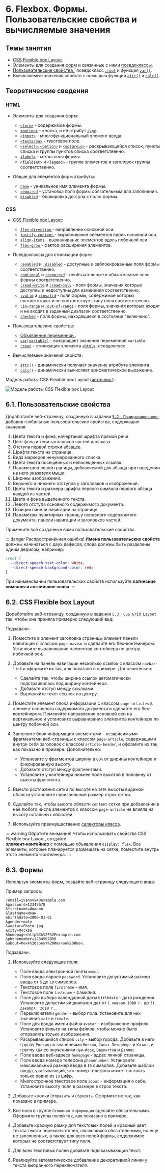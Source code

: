 # 6. Flexbox. Формы. Пользовательские свойства и вычисляемые значения

## Темы занятия

- [CSS Flexible box Layout](https://metanit.com/web/html5/12.1.php).
- Элементы для создания [форм](https://webref.ru/html/type/form) и связянные 
с ними [псевдоклассы](https://webref.ru/css/type/form).
- [Пользовательские свойства
](https://developer.mozilla.org/ru/docs/Web/CSS/Using_CSS_variables),
псевдокласс [`:root`](https://webref.ru/css/root) и 
функция [`var()`](https://webref.ru/css/value/var).
- Вычисляемые значения свойств с помощью функций
[`attr()`](https://webref.ru/css/value/attr) и
[`calc()`](https://webref.ru/css/value/calc).

## Теоретические сведения

### HTML

- Элементы для создания форм:

  - [`<form>`](https://webref.ru/html/form) - содержимое формы.
  - [`<button>`](https://webref.ru/html/button) - кнопка, и её атрибут
  [`type`](https://webref.ru/html/button/type).
  - [`<input>`](https://webref.ru/html/input) - многофункциональный
  элемент ввода.
  - [`<textarea>`](https://webref.ru/html/textarea) - текстовое поле.
  - [`<select>`](https://webref.ru/html/select),
  [`<option>`](https://webref.ru/html/option) и
  [`<optgroup>`](https://webref.ru/html/optgroup) - раскрывающийся список, 
  пункты списка и группы пунктов списка соответственно.
  - [`<label>`](https://webref.ru/html/label) - метка поля формы.
  - [`<fieldset>`](https://webref.ru/html/fieldset) и
  [`<legend>`](https://webref.ru/html/legend) - группа элементов и заголовок 
  группы соответственно.
  
- Общие для элементов форм атрибуты:
 
  - [`name`](https://webref.ru/html/input/name) - уникальное имя элемента формы.
  - [`required`](https://webref.ru/html/input/required) - установка поля 
  формы обязательным для заполнения.
  - [`disabled`](https://webref.ru/html/input/disabled) - блокировка доступа к 
  полю формы.

### CSS
  
- [CSS Flexible box Layout](https://metanit.com/web/html5/12.1.php):

  - [`flex-direction`
  ](https://developer.mozilla.org/ru/docs/Web/CSS/flex-direction) -
  направление основной оси.
  - [`justify-content`
  ](https://developer.mozilla.org/ru/docs/Web/CSS/justify-content) -
  выравнивание элементов вдоль основной оси.
  - [`align-items`
  ](https://developer.mozilla.org/ru/docs/Web/CSS/align-items) -
  выравнивание элементов вдоль побочной оси.
  - [`flex-grow`
  ](https://developer.mozilla.org/ru/docs/Web/CSS/flex-grow) -
  фактор расширения элементов.
  
- Псевдоклассы для стилизации форм:

  - [`:enabled`](https://webref.ru/css/enabled) и
  [`:disabled`](https://webref.ru/css/disabled) - доступные и заблокированные
  поля формы соответственно.
  - [`:optional`](https://webref.ru/css/optional) и
  [`:required`](https://webref.ru/css/required) - необязательные и обязательные
  поля формы соответственно.
  - [`:read-write`](https://webref.ru/css/read-write) и 
  [`:read-only`](https://webref.ru/css/read-only) - поля формы, значения 
  которых доступны и недоступны для изменения соответственно.
  - [`:valid`](https://webref.ru/css/valid) и 
  [`:invalid`](https://webref.ru/css/invalid) - поля формы, содержимое 
  которых соответствует и не соответствует типу поля соответственно.
  - [`:in-range`](https://webref.ru/css/in-range) и 
  [`:out-of-range`](https://webref.ru/css/out-of-range) - поля формы, значения 
  которых входят и не входят в заданный диапазон соответственно.
  - [`checked`](https://webref.ru/css/checked) - поля формы, находящиеся в 
  состоянии "включено".
  
- Пользовательские свойства:

  - [Объявление переменной
  ](https://developer.mozilla.org/ru/docs/Web/CSS/Using_CSS_variables).
  - [`var(variable)`](https://webref.ru/css/value/var) - возвращает значение 
  переменной `variable`.
  - [`:root`](https://webref.ru/css/root) - стилизация элемента
  [`<html>`](https://webref.ru/html/html), _псевдокласс_.
   
- Вычисляемые значения свойств:

  - [`attr()`](https://webref.ru/css/value/attr) - динамически получает 
  значение атрибута элемента.
  - [`calc()`](https://webref.ru/css/value/calc) - динамически вычисляет 
  арифметическое выражение.
  
Модель работы CSS Flexible box Layout ([источник
](https://developer.mozilla.org/ru/docs/Learn/CSS/CSS_layout/Flexbox)):

![Модель работы CSS Flexible box Layout](./assets/flex_model.png)


## 6.1. Пользовательские свойства

Доработайте веб-страницу, созданную в задании
[`5.2. Позиционирование`](/practice/05/#_5-2-позиционирование), добавив
глобальные пользовательские свойства, содержащие значения:

1. Цвета текста и фона, начертания шрифта прямой речи.
2. Цвет фона и тени заголовков частей рассказа.
3. Отступа первой строки абзацев.
4. Шрифта текста на странице.
5. Вида маркеров ненумерованного списка.
6. Цвета текста посещённых и непосещённых ссылок.
7. Параметров левой границы, добавляемой для абзаца при наведении на него 
указателя мыши.
8. Ширины изображений.
9. Верхнего и нижнего отступов у заголовков и изображений.
10. Цвета текста и размера шрифта первого символа первого абзаца каждой из 
частей.
11. Цвета и фона выделенного текста.
12. Левого отступа основного содержимого документа.
13. Позиции панели навигации на странице.
14. Параметры пунктирных границ у основного содержимого документа, панели 
навигации и заголовков частей.

Примените все созданные вами пользовательские свойства.

::: danger Распространённая ошибка!
**Имена пользовательских свойств** должны начинаться с двух дефисов, слова 
должны быть разделены одним дефисом, например:

```css
:root {
  --direct-speech-text-color: white;
  --direct-speech-background-color: red;
}
```

При наименовании пользовательских свойств используйте **латинские символы и 
английские слова**.
:::

## 6.2. CSS Flexible box Layout

Доработайте веб-страницу, созданную в задании [`5.3. CSS Grid Layout`
](/practice/05/#_5-3-css-grid-layout) так, чтобы она приняла примерно 
следующий вид:

<practice-06-task-02/>

Подзадачи:

1. Поместите в элемент заголовка страницы элемент панели навигации с классом 
`page-navbar` и сделайте его flex-контейнером. Установите выравнивание 
элементов контейнера по центру побочной оси.

2. Добавьте на панель навигации несколько ссылок с классом `navbar-link` и 
оформите их так, как показано в примере. Дополнительно:

    - Сделайте так, чтобы ширина ссылок автоматически подстраивалась под 
    ширину контейнера.
    - Добавьте отступ между ссылками.
    - Выровняйте текст ссылок по центру.
    
3. Поместите элемент блока информации с классом `page-articles` в элемент 
основного содержимого документа и сделайте его flex-контейнером.
Поменяйте направление основной оси на вертикальное и установите выравнивание 
элементов контейнера по центру побочной оси.

4. Заполните блок информации элементами - независимыми фрагментами 
веб-страницы с классом `page-article`, содержащими внутри себя заголовок с 
классом `article-header`, и оформите их так, как показано в примере. 
Дополнительно:

    - Установите у фрагментов ширину в `80%` от ширины контейнера и 
    фиксированную высоту.
    - Добавьте отступ между фрагментами.
    - Установите у контейнера нижнее поле высотой в половину от высоты 
    фрагмента.

5. Вместо растяжения сетки по высоте на `100%` высоты видимой области
установите произвольный размер строк сетки.

6. Сделайте так, чтобы высота области `content` сетки при добавлении в неё 
любого числа элементов с классом `page-article` не влияла на высоту остальных
областей.
    
7. Используйте преимущественно
[селекторы класса](https://webref.ru/css/selector/class).

::: warning Обратите внимание!
Чтобы использовать свойства CSS Flexible box Layout, создайте  
**элемент-контейнер** с помощью объявления `display: flex`. Все элементы, 
которые планируется размещать на сетке, поместите внутрь этого 
элемента-контейнера.
:::

## 6.3. Формы

Используя элементы форм, создайте веб-страницу следующего вида:

<practice-06-task-03/>

Пример запроса:

```
?email=ivanov%40example.com
&password=12345678
&firstname=Иванов
&lastname=Иван
&birthdate=2000-01-01
&gender=male
&avatar=Photo.jpg
&city=Москва
&homepage=http%3A%2F%2Fexample.com
&phonenumber=1234567890
&about=Меня%20зовут%20Иванов%20Иван.
```

Подзадачи:

1. Используйте следующие поля:

    - Поле ввода электронной почты `email`.
    - Поле ввода пароля `password`. Установите допустимый размер ввода
    от `5` до `10` символов.
    - Текстовое поле `firstname` - имя.
    - Текстовое поле `lastname` - фамилия.
    - Поле для выбора календарной даты `birthdate` - дата рождения. 
    Установите допустимый диапазон дат от `1 января 1980 г.` до `31 декабря 
    2018 г.`.
    - Переключатели `gender` - выбор пола. Установите для них значения `male` и 
    `female`.
    - Поле для ввода имени файла `avatar` - изображение профиля. Установите 
    фильтр на типы файлов, чтобы можно было отправлять только изображения.
    - Раскрывающийся список `city` - выбор города. Добавьте в него группу 
    `Россия` со значениями `Москва`, `Санкт-Петербург` и `Казань` и группу 
    `США` со значениями `Нью-Йорк`, `Вашингтон` и `Даллас`.
    - Поле ввода веб-адреса `homepage` - адрес личной страницы.
    - Поле ввода номера телефона `phonenumber`. Установите максимальный 
    размер ввода в `10` символов. Добавьте шаблон ввода, указывающий, что 
    номер телефона может состоять только ровно из `10` цифр.
    - Многострочное текстовое поле `about` - информация о себе. Установите 
    высоту поля в размере `6` строк текста.

2. Добавьте кнопки `Отправить` и `Сбросить`. Оформите их так, как показано в 
примере.
3. Все поля в группе `Основная информация` сделайте обязательными. Оформите 
группы полей так, как показано в примере.
4. Добавьте красную рамку для текстовых полей и красный цвет текста текста 
переключателей, являющихся обязательными, но ещё не заполненных, а также для 
всех полей формы, содержимое которых не соответствует типу поля.
5. Для всех текстовых полей добавьте подсказывающий текст.
6. Реализуйте автоматическое добавление декоративной линии у текста 
выбранного переключателя.

<script-button/>

<disqus-comments
  page-uuid="9f516f8d-5063-43f1-a1cc-82c5b66b627b"
  page-title="6. Flexbox. Формы. Пользовательские свойства и
    вычисляемые значения | Практические занятия"/>